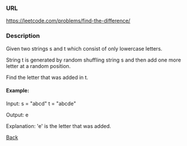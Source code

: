 ### URL

https://leetcode.com/problems/find-the-difference/

### Description


Given two strings s and t which consist of only lowercase letters.

String t is generated by random shuffling string s and then add one more letter at a random position.

Find the letter that was added in t.

#### Example:

Input: 
s = "abcd"
t = "abcde"

Output:
e

Explanation:
'e' is the letter that was added.

[Back](readme.md)